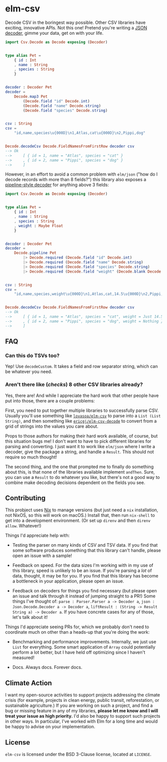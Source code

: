 # elm-csv

Decode CSV in the boringest way possible.
Other CSV libraries have exciting, innovative APIs.
Not this one!
Pretend you're writing a [JSON decoder](https://package.elm-lang.org/packages/elm/json/latest/), gimme your data, get on with your life.

```elm
import Csv.Decode as Decode exposing (Decoder)


type alias Pet =
    { id : Int
    , name : String
    , species : String
    }


decoder : Decoder Pet
decoder =
    Decode.map3 Pet
        (Decode.field "id" Decode.int)
        (Decode.field "name" Decode.string)
        (Decode.field "species" Decode.string)


csv : String
csv =
    "id,name,species\u{000D}\n1,Atlas,cat\u{000D}\n2,Pippi,dog"


Decode.decodeCsv Decode.FieldNamesFromFirstRow decoder csv
--> Ok
-->     [ { id = 1, name = "Atlas", species = "cat" }
-->     , { id = 2, name = "Pippi", species = "dog" }
-->     ]
```

However, in an effort to avoid a common problem with `elm/json` ("how do I decode records with more than 8 fields?") this library also exposes a [pipeline-style decoder](https://package.elm-lang.org/packages/NoRedInk/elm-json-decode-pipeline/latest/) for anything above 3 fields:

```elm
import Csv.Decode as Decode exposing (Decoder)


type alias Pet =
    { id : Int
    , name : String
    , species : String
    , weight : Maybe Float
    }


decoder : Decoder Pet
decoder =
    Decode.pipeline Pet
        |> Decode.required (Decode.field "id" Decode.int)
        |> Decode.required (Decode.field "name" Decode.string)
        |> Decode.required (Decode.field "species" Decode.string)
        |> Decode.required (Decode.field "weight" (Decode.blank Decode.float))


csv : String
csv =
    "id,name,species,weight\u{000D}\n1,Atlas,cat,14.5\u{000D}\n2,Pippi,dog,"


Decode.decodeCsv Decode.FieldNamesFromFirstRow decoder csv
--> Ok
-->     [ { id = 1, name = "Atlas", species = "cat", weight = Just 14.5 }
-->     , { id = 2, name = "Pippi", species = "dog", weight = Nothing }
-->     ]
```

## FAQ

### Can this do TSVs too?

Yep!
Use `decodeCustom`.
It takes a field and row separator string, which can be whatever you need.

### Aren't there like (*checks*) 8 other CSV libraries already?

Yes, there are!
And while I appreciate the hard work that other people have put into those, there are a couple problems:

First, you need to put together multiple libraries to successfully parse CSV.
Usually you'll use something like [`lovasoa/elm-csv`](https://package.elm-lang.org/packages/lovasoa/elm-csv/latest/) to parse into a `List (List String)`, and then something like [`ericgj/elm-csv-decode`](https://package.elm-lang.org/packages/ericgj/elm-csv-decode/latest/) to convert from a grid of strings into the values you care about.

Props to those authors for making their hard work available, of course, but this situation bugs me!
I don't want to have to pick different libraries for parsing and converting.
I just want it to work like `elm/json` where I write a decoder, give the package a string, and handle a `Result`.
This should not require so much thought!

The second thing, and the one that prompted me to finally do something about this, is that none of the libraries available implement `andThen`.
Sure, you can use a `Result` to do whatever you like, but there's not a good way to combine make decoding decisions dependent on the fields you see.

## Contributing

This probject uses [Nix](https://nixos.org/download.html) to manage versions (but just need a `nix` installation, not NixOS, so this will work on macOS.)
Install that, then run `nix-shell` to get into a development environment.
(Or set up `direnv` and then `direnv allow`.
Whatever!)

Things I'd appreciate help with:

- Testing the parser on many kinds of CSV and TSV data.
  If you find that some software produces something that this library can't handle, please open an issue with a sample!

- Feedback on speed.
  For the data sizes I'm working with in my use of this library, speed is unlikely to be an issue.
  If you're parsing a *lot* of data, thought, it may be for you.
  If you find that this library has become a bottleneck in your application, please open an issue.

- Feedback on decoders for things you find necessary (but please open an issue and talk through it instead of jumping straight to a PR!)
  Some things I've thought of: `parse : Parser.Parser a -> Decoder a`, `json : Json.Decode.Decoder a -> Decoder a`, `liftResult : (String -> Result String a) -> Decoder a`.
  If you have concrete cases for any of those, let's talk about it!

Things I'd appreciate seeing PRs for, which we probably don't need to coordinate much on other than a heads-up that you're doing the work:

- Benchmarking and performance improvements.
  Internally, we just use `List` for everything.
  Some smart application of `Array` could potentially perform a lot better, but I have held off optimizing since I haven't measured!

- Docs.
  Always docs.
  Forever docs.

## Climate Action

I want my open-source activities to support projects addressing the climate crisis (for example, projects in clean energy, public transit, reforestation, or sustainable agriculture.)
If you are working on such a project, and find a bug or missing feature in any of my libraries, **please let me know and I will treat your issue as high priority.**
I'd also be happy to support such projects in other ways.
In particular, I've worked with Elm for a long time and would be happy to advise on your implementation.

## License

`elm-csv` is licensed under the BSD 3-Clause license, located at `LICENSE`.
